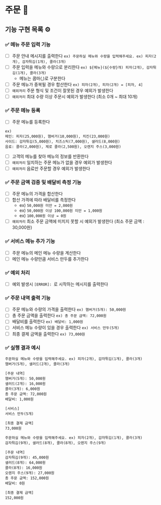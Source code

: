 # 주문 🚗

## 기능 구현 목록 ⚙️

### ✅ 메뉴 주문 입력 기능

- [ ] 주문 안내 메시지를 출력한다 `ex) 주문하실 메뉴와 수량을 입력해주세요. ex) 피자(2개), 감자튀김(1개), 콜라(3개)`
- [ ] 주문 입력을 메뉴와 수량으로 분리한다 `ex) ${메뉴}(${수량}개) 피자(2개), 감자튀김(1개), 콜라(3개)`
    - 메뉴는 콤마(,)로 구분한다
- [ ] 주문 메뉴가 중복될 경우 합산한다 `ex) 피자(2개), 피자(2개) = [피자, 4]`
- [ ] `예외처리` 주문 형식 및 조건이 잘못된 경우 예외가 발생한다
- [ ] `예외처리` 최대 수량 이상 주문시 예외가 발생한다 (최소 0개 ~ 최대 10개)

### ✅ 주문 메뉴 등록

- [ ] 주문 메뉴를 등록한다

```
ex)
메인: 피자(25,000원), 햄버거(10,000원), 치킨(23,000원)
사이드: 감자튀김(5,000원), 치즈스틱(7,000원), 샐러드(8,000원)
음료: 콜라(2,000원), 제로 콜라(2,500원), 오렌지 주스(3,000원)
```

- [ ] 고객의 메뉴를 찾아 메뉴의 정보를 반환한다
- [ ] `예외처리` 일치하는 주문 메뉴가 없을 경우 예외가 발생한다
- [ ] `예외처리` 음료만 주문할 경우 예외가 발생한다

### ✅ 주문 금액 검증 및 배달비 측정 기능

- [ ] 주문 메뉴의 가격을 합산한다
- [ ] 합산 가격에 따라 배달비를 측정한다
    - ex) `50,000원 미만 = 2,000원`
    - ex) `50,000원 이상 100,000원 미만 = 1,000원`
    - ex) `100,000원 이상 = 0원`
- [ ] `예외처리` 최소 주문 금액에 미치지 못할 시 예외가 발생한다 (최소 주문 금액 : 30,000원)

### ✅ 서비스 메뉴 추가 기능

- [ ] 주문 메뉴의 메인 메뉴 수량을 계산한다
- [ ] 메인 메뉴 수량만큼 서비스 만두를 추가한다

### ✅ 예외 처리

- [ ] 예외 발생시 `[ERROR]: `로 시작하는 메시지를 출력한다

### ✅ 주문 내역 출력 기능

- [ ] 주문 메뉴와 수량의 가격을 출력한다 `ex) 햄버거(5개): 50,000원`
- [ ] 총 주문 금액을 출력한다 `ex) 총 주문 금액: 72,000원`
- [ ] 배달비를 출력한다 `ex) 배달비: 1,000원`
- [ ] 서비스 메뉴 수량이 있을 경우 출력한다 `ex) 서비스 만두(5개)`
- [ ] 최종 결제 금액을 출력한다 `ex) 73,000원`

### ✅ 실행 결과 예시

```
주문하실 메뉴와 수량을 입력해주세요. ex) 피자(2개), 감자튀김(1개), 콜라(3개)
햄버거(5개), 샐러드(2개), 콜라(3개)

[주문 내역]
햄버거(5개): 50,000원
샐러드(2개): 16,000원
콜라(3개): 6,000원
총 주문 금액: 72,000원
배달비: 1,000원

[서비스]
서비스 만두(5개)

[최종 결제 금액]
73,000원
```

```
주문하실 메뉴와 수량을 입력해주세요. ex) 피자(2개), 감자튀김(1개), 콜라(3개)
감자튀김(9개), 샐러드(8개), 콜라(8개), 오렌지 주스(9개)

[주문 내역]
감자튀김(9개): 45,000원
샐러드(8개): 64,000원
콜라(8개): 16,000원
오렌지 주스(9개): 27,000원
총 주문 금액: 152,000원
배달비: 0원

[최종 결제 금액]
152,000원
```
